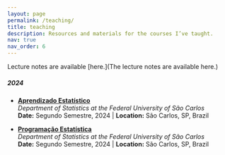 ```yaml
---
layout: page
permalink: /teaching/
title: teaching
description: Resources and materials for the courses I’ve taught.
nav: true
nav_order: 6
---
```


Lecture notes are available [here.](The lecture notes are available here.)

##### 2024

- **[Aprendizado Estatístico](/teaching/2024-2-aprendizado_estatistico)**  
  _Department of Statistics at the Federal University of São Carlos_  
  **Date:** Segundo Semestre, 2024 | **Location:** São Carlos, SP, Brazil

- **[Programação Estatística](/teaching/2024-2-programacao_estatistica)**  
  _Department of Statistics at the Federal University of São Carlos_  
  **Date:** Segundo Semestre, 2024 | **Location:** São Carlos, SP, Brazil
